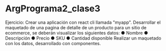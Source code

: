 # ArgPrograma2_clase3

Ejercicio:
Crear una aplicación con react cli llamada "myapp".
Desarrollar el maquetado de una pagina de detalle de un producto para un sitio de
ecommerce, se deberán visualizar los siguientes datos:
● Nombre
● Descripción
● Precio
● SKU
● Cantidad disponible
Realizar un maquetado con los datos, desarrollado con componentes.
